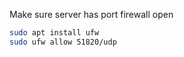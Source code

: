
Make sure server has port firewall open

```bash
sudo apt install ufw
sudo ufw allow 51820/udp
```
